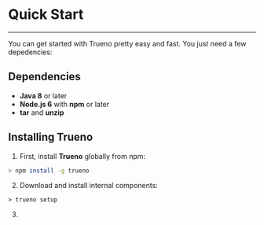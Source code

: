 # Quick Start

---

You can get started with Trueno pretty easy and fast. You just need a few depedencies:

## Dependencies

* **Java 8** or later
* **Node.js 6** with **npm** or later
* **tar** and **unzip**

## Installing Trueno

1. First, install **Trueno** globally from npm:

  ```bash
  > npm install -g trueno
  ```

2. Download and install internal components:
  ```
  > trueno setup
  ```

3. 

